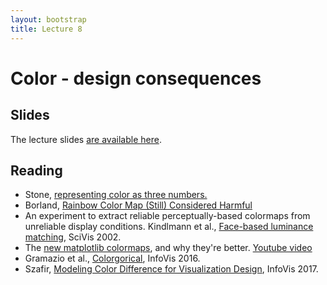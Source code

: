 ```yaml
---
layout: bootstrap
title: Lecture 8
---
```


# Color - design consequences

## Slides

The lecture slides
[are available here](slides/color-design-consequences-csc544-fal17.pdf).

## Reading

- Stone, [representing color as three numbers.](http://www.stonesc.com/pubs/Stone%20CGA%2007-2005.pdf)
- Borland, [Rainbow Color Map (Still) Considered Harmful](https://data3.mprog.nl/course/15%20Readings/40%20Reading%204/Borland_Rainbow_Color_Map.pdf)
- An experiment to extract reliable perceptually-based colormaps from unreliable display conditions. Kindlmann et al., [Face-based luminance matching](http://www.cs.utah.edu/~gk/papers/vis02/FaceLumin.pdf), SciVis 2002.
- The [new matplotlib colormaps](http://bids.github.io/colormap/), and why they're better. [Youtube video](https://www.youtube.com/watch?v=xAoljeRJ3lU)
- Gramazio et al., [Colorgorical](http://vrl.cs.brown.edu/color/pdf/colorgorical.pdf?v=5dd92af6d1e6c5584236275adc769e82), InfoVis 2016.
- Szafir, [Modeling Color Difference for Visualization Design](http://cmci.colorado.edu/visualab/papers/colordiff_vis2017.pdf), InfoVis 2017.
